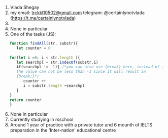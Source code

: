 
1. Vlada Shegay
2. my email: trckkl10502@gmail.com
   telegram: @certainlynotvlada (https://t.me/certainlynotvlada)
3.   
4. None in particular
5. One of the tasks (JS): 
```javascript
   function findAll(str, substr){
      let counter = 0
    
   for(let i =0; i < str.length ){
      let searchpl = str.indexOf(substr,i)
      if(searchpl != -1){ /*you can also use {break} here, instead of the construction given
      the value can not be less than -1 since it will result in
      {break;}*/
         counter ++
         i = substr.length +searchpl
      }
   }
   return counter
   }
   ```
6. None in particular
7. Currently studying in rsschool
8. Around 1 year of practice with a private tutor and 6 mounth of IELTS preparation in the 'Inter-nation' educational centre
